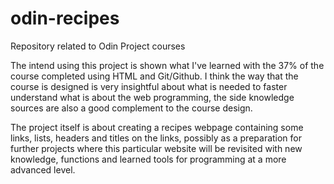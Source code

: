 # odin-recipes
Repository related to Odin Project courses

The intend using this project is shown what I've learned with the 37% of the course completed using HTML and Git/Github. I think the way that the course is designed is very insightful about what is needed to faster understand what is about the web programming, the side knowledge sources are also a good complement to the course design. 

The project itself is about creating a recipes webpage containing some links, lists, headers and titles on the links, possibly as a preparation for further projects where this particular website will be revisited with new knowledge, functions and learned tools for programming at a more advanced level. 
